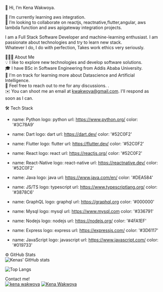  👋 Hi, I’m Kena Wakwoya.  

🌱 I’m currently learning aws integration.  
💞️ I’m looking to collaborate on reactjs, reactnative,flutter,angular, aws lambda function and aws apigateway integration projects.  

I am a Full Stack Software Developer and machine-learning enthusiast. I am passionate about technologies and try to learn new stack.  
Whatever I do, I do with perfection, Takes work ethics very seriously.




👨🏻‍💻  About Me  
💡  I like to explore new technologies and develop software solutions.  
🎓  I have BSc in Software Engineering from Addis Ababa University.  
🌱  I'm on track for learning more about Datascience and Artificial Intelligence.  
💬  Feel free to reach out to me for any discussions. 
.  
✉️  You can shoot me an email at kwakwoya@gmail.com. I'll respond as soon as I can. 

 
🛠  Tech Stack  
- name: Python
  logo: python
  url: https://www.python.org/
  color: '#3C78A9'
  
- name: Dart
  logo: dart
  url: https://dart.dev/
  color: '#52C0F2'
  
- name: Flutter
  logo: flutter
  url: https://flutter.dev/
  color: '#52C0F2'
- name: React
  logo: react
  url: https://reactjs.org/
  color: '#52C0F2'
  
- name: React-Native
  logo: react-native
  url: https://reactnative.dev/
  color: '#52C0F2'
  
- name: Java
  logo: java
  url: https://www.java.com/en/
  color: '#DEA584'
  

- name: JS/TS
  logo: typescript
  url: https://www.typescriptlang.org/
  color: '#3878C6'
  
- name: GraphQL
  logo: graphql
  url: https://graphql.org
  color: '#000000'
  
- name: Mysql
  logo: mysql
  url: https://www.mysql.com
  color: '#336791'
 
- name: Nodejs
  logo: nodejs
  url: https://nodejs.org/
  color: '#4FA1EF'
 
- name: Express
  logo: express
  url: https://expressjs.com/
  color: '#3D6117'
  
- name: JavaScript
  logo: javascript
  url: https://www.javascript.com/
  color: '#019733'
  
 






⚙️  GitHub Stats  
![Kenas’ GitHub stats](https://github-readme-stats.vercel.app/api?username=kena-wakwoya&theme=onedark&show_icons=true&count_private=true "Kenas’ GutHub Stats")


![Top Langs](https://github-readme-stats.vercel.app/api/top-langs/?username=kena-wakwoya&theme=tokyonight "Kenas’ Top Languages Card")




Contact me!  
<a href="https://www.linkedin.com/kena-wakwoya-kanai/"> ![kena wakwoya](https://img.shields.io/badge/-LinkedIn-0e76a8?style=plastic&logo=linkedIn)</a>
<a href="https://twitter.com/KenaWakwoya">![Kena Wakwoya](https://img.shields.io/badge/-Twitter-1DA1F2?style=plastic&logo=Twitter) </a>



